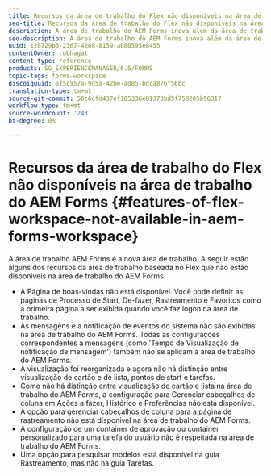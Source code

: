 ```yaml
---
title: Recursos da área de trabalho do Flex não disponíveis na área de trabalho do AEM Forms
seo-title: Recursos da área de trabalho do Flex não disponíveis na área de trabalho do AEM Forms
description: A área de trabalho do AEM Forms inova além da área de trabalho baseada no Flex. Leia sobre as diferenças nos recursos e capacidades.
seo-description: A área de trabalho do AEM Forms inova além da área de trabalho baseada no Flex. Leia sobre as diferenças nos recursos e capacidades.
uuid: 128729b3-2367-42e8-8159-a080595e8455
contentOwner: robhagat
content-type: reference
products: SG_EXPERIENCEMANAGER/6.5/FORMS
topic-tags: forms-workspace
discoiquuid: ef5c957a-9d5a-42be-ad85-bdca876f56bc
translation-type: tm+mt
source-git-commit: 56c6cfd437ef185336e81373bd5f758205b96317
workflow-type: tm+mt
source-wordcount: '243'
ht-degree: 0%

---
```



# Recursos da área de trabalho do Flex não disponíveis na área de trabalho do AEM Forms {#features-of-flex-workspace-not-available-in-aem-forms-workspace}

A área de trabalho AEM Forms é a nova área de trabalho. A seguir estão alguns dos recursos da área de trabalho baseada no Flex que não estão disponíveis na área de trabalho do AEM Forms.

* A Página de boas-vindas não está disponível. Você pode definir as páginas de Processo de Start, De-fazer, Rastreamento e Favoritos como a primeira página a ser exibida quando você faz logon na área de trabalho.
* As mensagens e a notificação de eventos do sistema não são exibidas na área de trabalho do AEM Forms. Todas as configurações correspondentes a mensagens (como &#39;Tempo de Visualização de notificação de mensagem&#39;) também não se aplicam à área de trabalho do AEM Forms.
* A visualização foi reorganizada e agora não há distinção entre visualização de cartão e  de lista, pontos de start e tarefas.
* Como não há distinção entre visualização de cartão e lista na área de trabalho do AEM Forms, a configuração para Gerenciar cabeçalhos de coluna em Ações a fazer, Histórico e Preferências não está disponível.
* A opção para gerenciar cabeçalhos de coluna para a página de rastreamento não está disponível na área de trabalho do AEM Forms.
* A configuração de um container de aprovação ou container personalizado para uma tarefa do usuário não é respeitada na área de trabalho do AEM Forms.
* Uma opção para pesquisar modelos está disponível na guia Rastreamento, mas não na guia Tarefas.

